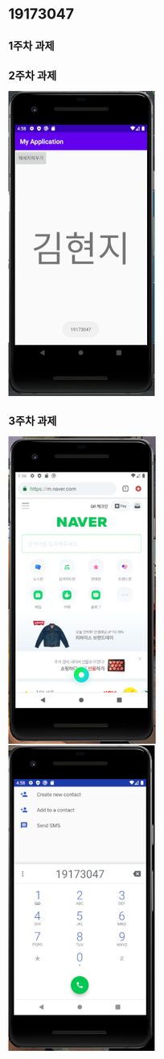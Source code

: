 # 19173047

## 1주차 과제

## 2주차 과제
<img width="" height="" src="./png(과제물 제출_19173047김현지)/2주차과제.png.PNG"></img>
   
## 3주차 과제
<img width="" height="" src="./Png(과제물 제출_19173047김현지)/3주차과제.png"></img>
<img width="" height="" src="./Png(과제물 제출_19173047김현지)/3주차과제2.png"></img>
